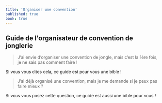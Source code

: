 ```yaml
---
title: 'Organiser une convention'
published: true
book: true
---
```


## Guide de l'organisateur de convention de jonglerie

> J’ai envie d’organiser une convention de jongle, mais c’est la 1ère fois, je ne sais pas comment faire ! 

Si vous vous dites cela, ce guide est pour vous une bible !

> J’ai déjà organisé une convention, mais je me demande si je peux pas faire mieux ?

Si vous vous posez cette question, ce guide est aussi une bible pour
vous !

